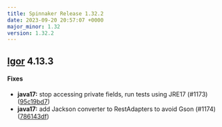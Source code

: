 ```yaml
---
title: Spinnaker Release 1.32.2
date: 2023-09-20 20:57:07 +0000
major_minor: 1.32
version: 1.32.2
---
```


## [Igor](#igor) 4.13.3

#### Fixes

* **java17:**   stop accessing private fields, run tests using JRE17 (#1173) ([95c19bd7](https://github.com/spinnaker/igor/commit/95c19bd7f49d5fd831104c8a0a92195a6eded154))
* **java17:**   add Jackson converter to RestAdapters to avoid Gson (#1174) ([786143df](https://github.com/spinnaker/igor/commit/786143df7d98bcb4ff9af12605850363d62960d4))
